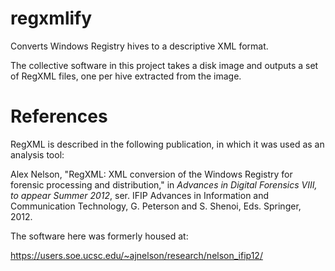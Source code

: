 regxmlify
=========

Converts Windows Registry hives to a descriptive XML format.

The collective software in this project takes a disk image and outputs a set of RegXML files, one per hive extracted from the image.

References
==========

RegXML is described in the following publication, in which it was used as an analysis tool:

Alex Nelson, "RegXML: XML conversion of the Windows Registry for forensic processing and distribution," in _Advances in Digital Forensics VIII, to appear Summer 2012_, ser. IFIP Advances in Information and Communication Technology, G. Peterson and S. Shenoi, Eds. Springer, 2012.

The software here was formerly housed at:

https://users.soe.ucsc.edu/~ajnelson/research/nelson_ifip12/